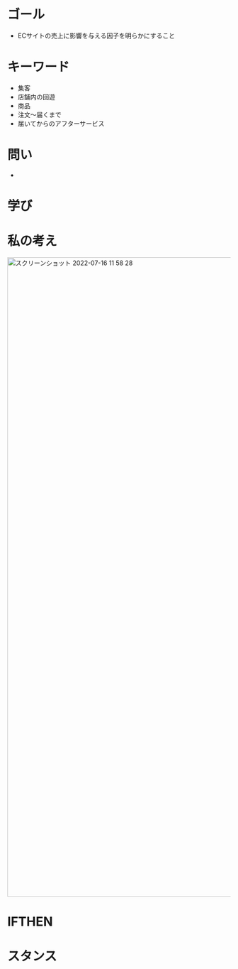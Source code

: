 # ゴール
+ ECサイトの売上に影響を与える因子を明らかにすること

# キーワード
+ 集客
+ 店舗内の回遊
+ 商品
+ 注文〜届くまで
+ 届いてからのアフターサービス

# 問い
+ 

# 学び

# 私の考え
<img width="1440" alt="スクリーンショット 2022-07-16 11 58 28" src="https://user-images.githubusercontent.com/74813444/179336672-22a254bf-45b4-4e0f-b65d-63c5b3bb6d2e.png">


# IFTHEN

# スタンス
